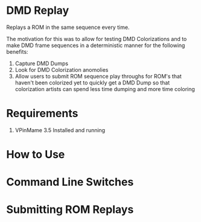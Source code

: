 # DMD Replay

Replays a ROM in the same sequence every time.

The motivation for this was to allow for testing DMD Colorizations and to make DMD frame sequences in a deterministic manner for the following benefits:

1. Capture DMD Dumps
2. Look for DMD Colorization anomolies
3. Allow users to submit ROM sequence play throughs for ROM's that haven't been colorized yet to quickly get a DMD Dump so that colorization artists can spend less time dumping and more time coloring

# Requirements

1. VPinMame 3.5 Installed and running

# How to Use

# Command Line Switches

# Submitting ROM Replays

